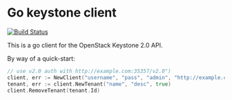 Go keystone client
==================

[![Build Status](https://secure.travis-ci.org/timeredbull/keystone.png?branch=master)](http://travis-ci.org/timeredbull/keystone)

This is a go client for the OpenStack Keystone 2.0 API.

By way of a quick-start:

```go
// use v2.0 auth with http://example.com:35357/v2.0")
client, err := NewClient("username", "pass", "admin", "http://example.com:35357/v2.0")
tenant, err := client.NewTenant("name", "desc", true)
client.RemoveTenant(tenant.Id)
```
